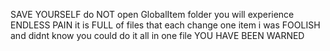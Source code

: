 SAVE YOURSELF
do NOT open GlobalItem folder
you will experience ENDLESS PAIN
it is FULL of files that each change one item
i was FOOLISH and didnt know you could do it all in one file
YOU HAVE BEEN WARNED
